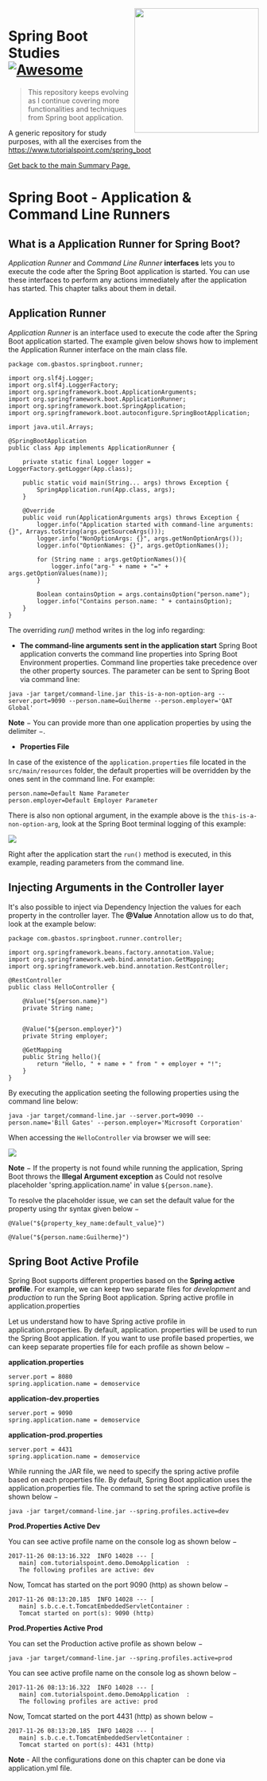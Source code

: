 <img width="250" src="../img/spring-by-pivotal.png" align="right" />

# Spring Boot Studies [![Awesome](https://cdn.rawgit.com/sindresorhus/awesome/d7305f38d29fed78fa85652e3a63e154dd8e8829/media/badge.svg)](https://github.com/sindresorhus/awesome)
> This repository keeps evolving as I continue covering more functionalities and techniques from Spring boot application.

A generic repository for study purposes, with all the exercises from the https://www.tutorialspoint.com/spring_boot

[Get back to the main Summary Page.](https://github.com/guilhermeborgesbastos/Spring-Boot-Studies)


# Spring Boot - Application & Command Line Runners

## What is a Application Runner for Spring Boot?
*Application Runner* and *Command Line Runner* **interfaces** lets you to execute the code after the Spring Boot application is started. You can use these interfaces to perform any actions immediately after the application has started. This chapter talks about them in detail.


## Application Runner

*Application Runner* is an interface used to execute the code after the Spring Boot application started. The example given below shows how to implement the Application Runner interface on the main class file.
```
package com.gbastos.springboot.runner;

import org.slf4j.Logger;
import org.slf4j.LoggerFactory;
import org.springframework.boot.ApplicationArguments;
import org.springframework.boot.ApplicationRunner;
import org.springframework.boot.SpringApplication;
import org.springframework.boot.autoconfigure.SpringBootApplication;

import java.util.Arrays;

@SpringBootApplication
public class App implements ApplicationRunner {

    private static final Logger logger = LoggerFactory.getLogger(App.class);

    public static void main(String... args) throws Exception {
        SpringApplication.run(App.class, args);
    }

    @Override
    public void run(ApplicationArguments args) throws Exception {
        logger.info("Application started with command-line arguments: {}", Arrays.toString(args.getSourceArgs()));
        logger.info("NonOptionArgs: {}", args.getNonOptionArgs());
        logger.info("OptionNames: {}", args.getOptionNames());

        for (String name : args.getOptionNames()){
            logger.info("arg-" + name + "=" + args.getOptionValues(name));
        }

        Boolean containsOption = args.containsOption("person.name");
        logger.info("Contains person.name: " + containsOption);
    }
}
```

The overriding *run()* method writes in the log info regarding:

* **The command-line arguments sent in the application start**
Spring Boot application converts the command line properties into Spring Boot Environment properties. Command line properties take precedence over the other property sources. The parameter can be sent to Spring Boot via command line:
```
java -jar target/command-line.jar this-is-a-non-option-arg --server.port=9090 --person.name=Guilherme --person.employer='QAT Global'
```
**Note** − You can provide more than one application properties by using the delimiter −.

* **Properties File**

In case of the existence of the `application.properties` file located in the `src/main/resources` folder, the default properties will be overridden by the ones sent in the command line. For example:
```
person.name=Default Name Parameter
person.employer=Default Employer Parameter
```

There is also non optional argument, in the example above is the `this-is-a-non-option-arg`, look at the Spring Boot terminal logging of this example:

<img src="../img/Application-Runner-Args-Output-Terminal.png" align="center" />

Right after the application start the `run()` method is executed, in this example, reading parameters from the command line.

## Injecting Arguments in the Controller layer

It's also possible to inject via Dependency Injection the values for each property in the controller layer. The **@Value** Annotation allow us to do that, look at the example below:
```
package com.gbastos.springboot.runner.controller;

import org.springframework.beans.factory.annotation.Value;
import org.springframework.web.bind.annotation.GetMapping;
import org.springframework.web.bind.annotation.RestController;

@RestController
public class HelloController {

    @Value("${person.name}")
    private String name;
    

    @Value("${person.employer}")
    private String employer;

    @GetMapping
    public String hello(){
        return "Hello, " + name + " from " + employer + "!";
    }
}
```

By executing the application seeting the following properties using the command line below:

```
java -jar target/command-line.jar --server.port=9090 --person.name='Bill Gates' --person.employer='Microsoft Corporation'
```

When accessing the `HelloController` via browser we will see:

<img src="../img/Application-Runner-Controller-Arg-Sharing.png" align="center" />

**Note** − If the property is not found while running the application, Spring Boot throws the **Illegal Argument exception** as Could not resolve placeholder 'spring.application.name' in value `${person.name}`.

To resolve the placeholder issue, we can set the default value for the property using thr syntax given below −
```
@Value("${property_key_name:default_value}")

@Value("${person.name:Guilherme}")
```

## Spring Boot Active Profile

Spring Boot supports different properties based on the **Spring active profile**. For example, we can keep two separate files for *development* and *production* to run the Spring Boot application.
Spring active profile in application.properties

Let us understand how to have Spring active profile in application.properties. By default, application. properties will be used to run the Spring Boot application. If you want to use profile based properties, we can keep separate properties file for each profile as shown below −

**application.properties**
```
server.port = 8080
spring.application.name = demoservice
```
**application-dev.properties**
```
server.port = 9090
spring.application.name = demoservice
```
**application-prod.properties**
```
server.port = 4431
spring.application.name = demoservice
```
While running the JAR file, we need to specify the spring active profile based on each properties file. By default, Spring Boot application uses the application.properties file. The command to set the spring active profile is shown below −
```
java -jar target/command-line.jar --spring.profiles.active=dev
```

**Prod.Properties Active Dev**

You can see active profile name on the console log as shown below −

```
2017-11-26 08:13:16.322  INFO 14028 --- [           
   main] com.tutorialspoint.demo.DemoApplication  :
   The following profiles are active: dev
```

Now, Tomcat has started on the port 9090 (http) as shown below −
```
2017-11-26 08:13:20.185  INFO 14028 --- [           
   main] s.b.c.e.t.TomcatEmbeddedServletContainer : 
   Tomcat started on port(s): 9090 (http)
```

**Prod.Properties Active Prod**

You can set the Production active profile as shown below −
```
java -jar target/command-line.jar --spring.profiles.active=prod
```
You can see active profile name on the console log as shown below −
```
2017-11-26 08:13:16.322  INFO 14028 --- [           
   main] com.tutorialspoint.demo.DemoApplication  :
   The following profiles are active: prod
```
Now, Tomcat started on the port 4431 (http) as shown below −
```
2017-11-26 08:13:20.185  INFO 14028 --- [          
   main] s.b.c.e.t.TomcatEmbeddedServletContainer :
   Tomcat started on port(s): 4431 (http)
```

**Note** - All the configurations done on this chapter can be done via application.yml file.

